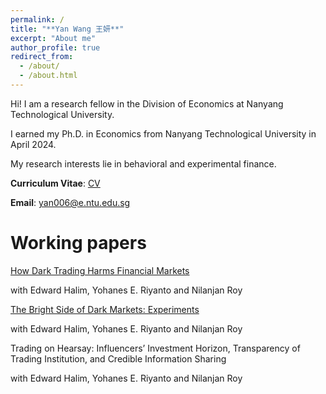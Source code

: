 ```yaml
---
permalink: /
title: "**Yan Wang 王妍**"
excerpt: "About me"
author_profile: true
redirect_from: 
  - /about/
  - /about.html
---
```


Hi! I am a research fellow in the Division of Economics at Nanyang Technological University. 

I earned my Ph.D. in Economics from Nanyang Technological University in April 2024.

My research interests lie in behavioral and experimental finance.

**Curriculum Vitae**: [CV](/10.pdf)

**Email**: [yan006@e.ntu.edu.sg](yan006@e.ntu.edu.sg)

**Working papers**
========

[How Dark Trading Harms Financial Markets](https://papers.ssrn.com/sol3/papers.cfm?abstract_id=4602225#:~:text=When%20information%20is%20diffused%2C%20dark,between%20informed%20and%20uninformed%20traders.)

with Edward Halim, Yohanes E. Riyanto and Nilanjan Roy

[The Bright Side of Dark Markets: Experiments](https://papers.ssrn.com/sol3/papers.cfm?abstract_id=4025127)

with Edward Halim, Yohanes E. Riyanto and Nilanjan Roy

Trading on Hearsay: Influencers’ Investment Horizon, Transparency of Trading Institution, and Credible Information Sharing

with Edward Halim, Yohanes E. Riyanto and Nilanjan Roy

